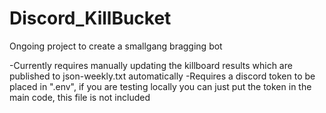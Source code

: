 # Discord_KillBucket
 Ongoing project to create a smallgang bragging bot


-Currently requires manually updating the killboard results which are published to json-weekly.txt automatically
-Requires a discord token to be placed in ".env", if you are testing locally you can just put the token in the main code, this file is not included
